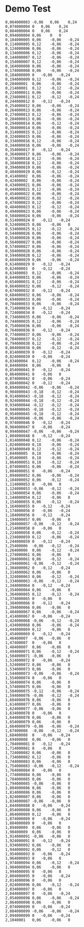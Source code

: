<!--
email:    your@mail.org

version:  0.0.1

language: en

narrator: US English Female

comment:  Try to write a short comment about
          your course, multiline is also okay.

script:  https://cdnjs.cloudflare.com/ajax/libs/echarts/4.1.0/echarts-en.min.js
-->

# Demo Test

``` cvs (Zeit in s - Kraft Fx in N - Kraft Fy in N - Kraft Fz in N)
0,064000003	-0,06	0,06	0,24
0,074000004	0	0,06	0,24
0,084000004	0	0,06	0,24
0,094000004	0,06	0	0
0,104000005	0,06	-0,06	-0,24
0,114000005	0,12	-0,06	-0,24
0,124000006	0,06	-0,06	-0,24
0,134000006	0,12	-0,06	-0,24
0,144000007	0,12	-0,06	-0,24
0,154000007	0,12	-0,06	-0,24
0,164000008	0,06	-0,06	-0,24
0,174000008	0,06	-0,06	-0,24
0,184000009	0	-0,06	-0,24
0,194000009	0,12	-0,06	-0,24
0,20400001	0,06	-0,06	-0,24
0,21400001	0,12	-0,12	-0,24
0,224000011	0,06	-0,06	-0,24
0,234000011	0,12	-0,12	-0,24
0,244000012	0	-0,12	-0,24
0,254000012	0,06	-0,06	-0,24
0,264000013	0,06	-0,06	-0,24
0,274000013	0,12	-0,06	-0,24
0,284000013	0,06	-0,06	-0,24
0,294000014	0,06	-0,12	-0,24
0,304000014	0,06	-0,06	-0,24
0,314000015	0,12	-0,06	-0,24
0,324000015	0,06	-0,06	-0,24
0,334000016	0,12	-0,06	-0,24
0,344000016	0,06	-0,06	-0,24
0,354000017	0	-0,12	-0,24
0,364000017	0,06	-0,06	-0,24
0,374000018	0,12	-0,06	-0,24
0,384000018	0,12	-0,06	-0,24
0,394000019	0,06	-0,06	-0,24
0,404000019	0,06	-0,12	-0,24
0,41400002	0,06	-0,06	-0,24
0,42400002	0,06	-0,06	-0,24
0,434000021	0,06	-0,06	-0,24
0,444000021	0,12	-0,06	-0,24
0,454000022	0,06	-0,06	-0,24
0,464000022	0,06	-0,12	-0,24
0,474000023	0,12	-0,06	-0,24
0,484000023	0,12	-0,12	-0,24
0,494000023	0,06	-0,06	-0,24
0,504000024	0,06	-0,06	-0,24
0,514000024	0	-0,12	-0,24
0,524000025	0,06	-0,06	0
0,534000025	0,12	-0,12	-0,24
0,544000026	0,06	-0,06	-0,24
0,554000026	0,06	-0,06	-0,24
0,564000027	0,06	-0,06	-0,24
0,574000027	0,06	-0,06	-0,24
0,584000028	0,06	-0,06	-0,24
0,594000028	0,12	-0,06	-0,24
0,604000029	0,06	-0,06	-0,24
0,614000029	0	-0,12	-0,24
0,62400003	0	-0,12	-0,24
0,63400003	0,12	-0,06	-0,24
0,644000031	0,06	-0,06	-0,24
0,654000031	0,12	-0,06	-0,24
0,664000032	0,06	-0,12	-0,24
0,674000032	0	-0,12	-0,24
0,684000032	0,06	-0,06	-0,24
0,694000033	0,06	-0,06	-0,24
0,704000033	0,06	-0,06	-0,24
0,714000034	0	-0,12	-0,24
0,724000034	0	-0,12	-0,24
0,734000035	0,06	-0,06	-0,24
0,744000035	0,12	-0,06	-0,24
0,754000036	0,06	-0,06	-0,24
0,764000036	0	-0,12	-0,24
0,774000037	0,06	-0,06	-0,24
0,784000037	0,12	-0,12	-0,24
0,794000038	0,12	-0,06	-0,24
0,804000038	0,06	-0,12	-0,24
0,814000039	0	-0,12	-0,24
0,824000039	0	-0,06	-0,24
0,83400004	0,12	-0,06	-0,24
0,84400004	0,06	-0,06	0
0,854000041	0	-0,12	-0,24
0,864000041	0	-0,06	0
0,874000042	0	-0,06	-0,24
0,884000042	0	-0,12	-0,24
0,894000042	-0,06	-0,06	-0,24
0,904000043	-0,18	-0,12	-0,24
0,914000043	-0,18	-0,12	-0,24
0,924000044	-0,18	-0,12	-0,24
0,934000044	-0,12	-0,12	-0,24
0,944000045	-0,18	-0,12	-0,24
0,954000045	-0,18	-0,12	-0,24
0,964000046	-0,06	-0,06	-0,24
0,974000046	0	-0,12	-0,24
0,984000047	0	-0,06	-0,24
0,994000047	-0,06	-0,06	-0,24
1,004000048	0	-0,12	-0,24
1,014000048	0,12	-0,06	-0,24
1,024000049	0,18	-0,06	-0,24
1,034000049	0,12	-0,12	-0,24
1,04400005	0,18	-0,06	-0,24
1,05400005	0,18	-0,06	-0,24
1,064000051	0,18	-0,12	-0,24
1,074000051	0,06	-0,06	-0,24
1,084000051	0	-0,06	-0,24
1,094000052	0,06	-0,06	-0,24
1,104000052	0,06	-0,12	-0,24
1,114000053	0	-0,06	0
1,124000053	-0,06	-0,12	-0,24
1,134000054	0,06	-0,06	-0,24
1,144000054	0,12	-0,06	0
1,154000055	0,06	-0,12	-0,24
1,164000055	0	-0,12	-0,24
1,174000056	0	-0,06	-0,24
1,184000056	0	-0,12	-0,24
1,194000057	0,06	-0,06	0
1,204000057	-0,06	-0,12	-0,24
1,214000058	0	-0,06	0
1,224000058	0,06	-0,12	-0,24
1,234000059	0,12	-0,06	-0,24
1,244000059	0	-0,12	-0,24
1,25400006	-0,06	-0,12	-0,24
1,26400006	0,06	-0,12	-0,24
1,274000061	0,06	-0,06	0
1,284000061	0,06	-0,12	-0,24
1,294000061	-0,06	-0,12	-0,24
1,304000062	0	-0,12	-0,24
1,314000062	0,06	-0,06	0
1,324000063	0,06	-0,12	-0,24
1,334000063	-0,06	-0,12	-0,24
1,344000064	0	-0,12	-0,24
1,354000064	0,06	-0,06	0
1,364000065	0,12	-0,12	-0,24
1,374000065	0	-0,06	0
1,384000066	0	-0,12	-0,24
1,394000066	0,06	-0,06	0
1,404000067	0,06	-0,06	-0,24
1,414000067	0	-0,06	-0,24
1,424000068	-0,06	-0,12	-0,24
1,434000068	0,06	-0,06	-0,24
1,444000069	0,12	-0,06	0
1,454000069	0	-0,12	-0,24
1,46400007	-0,06	-0,06	0
1,47400007	0	-0,06	0
1,48400007	0,06	-0,06	0
1,494000071	0,06	-0,12	-0,24
1,504000071	-0,06	-0,06	0
1,514000072	0	-0,06	-0,24
1,524000072	0,06	-0,06	0
1,534000073	0,06	-0,06	0
1,544000073	-0,06	-0,06	-0,24
1,554000074	0	-0,06	0
1,564000074	0,06	-0,06	0
1,574000075	0,06	-0,06	0
1,584000075	-0,12	-0,06	-0,24
1,594000076	-0,06	-0,12	-0,24
1,604000076	0,06	-0,06	0
1,614000077	0,06	-0,06	0
1,624000077	-0,06	-0,06	0
1,634000078	0	-0,06	0
1,644000078	0,06	-0,06	0
1,654000079	0,06	-0,06	0
1,664000079	-0,06	-0,06	-0,24
1,67400008	-0,06	-0,12	-0,24
1,68400008	0	-0,06	-0,24
1,69400008	0,06	-0,06	0
1,704000081	0	-0,12	-0,24
1,714000081	0	-0,06	0
1,724000082	0,06	-0,06	0
1,734000082	0,12	-0,06	0
1,744000083	0,06	-0,06	0
1,754000083	-0,06	-0,12	-0,24
1,764000084	0	-0,06	0
1,774000084	0,06	-0,06	0
1,784000085	0,06	-0,06	0
1,794000085	-0,06	-0,06	0
1,804000086	0,06	-0,06	0
1,814000086	0,06	-0,06	0
1,824000087	0,06	-0,06	0
1,834000087	-0,06	-0,06	0
1,844000088	0	-0,06	-0,24
1,854000088	0,06	-0,06	0
1,864000089	0,12	-0,06	0
1,874000089	0	-0,06	-0,24
1,884000089	0	-0,06	0
1,89400009	0,06	-0,06	0
1,90400009	0,06	-0,06	0
1,914000091	-0,06	-0,06	0
1,924000091	0	-0,12	-0,24
1,934000092	0,06	-0,06	0
1,944000092	0,06	-0,12	0
1,954000093	0	-0,06	-0,24
1,964000093	0	-0,06	0
1,974000094	0,06	-0,12	-0,24
1,984000094	0,06	-0,06	0
1,994000095	0	-0,06	0
2,004000095	0	-0,06	-0,24
2,014000096	0	-0,06	0
2,024000096	0,06	-0,12	-0,24
2,034000097	0	-0,06	0
2,044000097	0	-0,06	-0,24
2,054000098	0,06	-0,06	-0,24
2,064000098	0,06	-0,06	0
2,074000099	0	-0,06	-0,24
2,084000099	-0,06	-0,06	-0,24
2,094000099	0	-0,06	-0,24
2,1040001	0,06	-0,06	0
```
<script>
let data = `@input`.replace(/,/g, ".")



let split = data.match(/(\d+(?:\.\d+)?)/g)
let T = []
let Fx = []
let Fy = []
let Fz = []

for(let i=0; i<split.length; i=i+4) {
  T.push(parseFloat(split[i]));
  Fx.push(parseFloat(split[i+1]));
  Fy.push(parseFloat(split[i+2]));
  Fz.push(parseFloat(split[i+3]));
}

plotData(T, Fx, Fy, Fz);

function plotData(t, x, y, z) {

  let main = document.getElementById('main');
  main.hidden = false;

  let fx = []
  let fy = []
  let fz = []

  for(let i=0; i<t.length; i++) {
    fx.push([t[i], x[i]])
    fy.push([t[i], y[i]])
    fz.push([t[i], z[i]])
  }

  let chart = echarts.init(main);

  let option = {
    title : {
      text: 'Daten',
      subtext: ''
    },
    legend: {
        data:['Fx', 'Fy', 'Fz']
    },
    toolbox: {
      show : true,
      feature : {
        mark : {show: true},
        dataZoom : {show: true},
        dataView : {show: true, readOnly: false},
        restore : {show: true},
        saveAsImage : {show: true}
      }
    },
    xAxis : [{
      type : 'value'
    }],
    yAxis : [{
      type : 'value'
    }],
    series : [ {
      name:'Fx',
      type:'line',
      data: fx
    },
    {
      name:'Fy',
      type:'line',
      data: fy
    },
    {
      name:'Fz',
      type:'line',
      data: fz
    }]
  };

  // use configuration item and data specified to show chart
  chart.setOption(option);

  window.addEventListener('resize', chart.resize);
}
</script>


<div id="main" class="persistent" style="position: relative; width:100%; height:400px;" hidden="true"></div>
